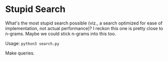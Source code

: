 Stupid Search
===

What's the most stupid search possible (viz., a search optimized for ease of implementation, not actual performance)? I reckon this one is pretty close to n-grams. Maybe we could stick n-grams into this too.

Usage:
```python3 search.py```

Make queries.
